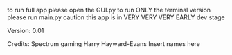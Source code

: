 to run full app please open the GUI.py
to run ONLY the terminal version please run main.py
caution this app is in VERY VERY VERY EARLY dev stage



Version: 0.01

Credits:
Spectrum gaming
Harry Hayward-Evans
Insert names here
